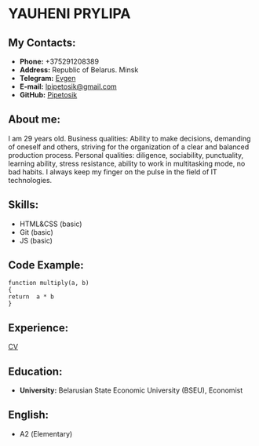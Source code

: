 # YAUHENI PRYLIPA
## My Contacts:
* **Phone:** +375291208389
* **Address:** Republic of Belarus. Minsk
* **Telegram:** [Evgen](https://t.me/PriEvg "Telegram Account")
* **E-mail:** lpipetosik@gmail.com
* **GitHub:**  [Pipetosik](https://https://github.com/Pipetosik "GitHub Account")

## About me:

I am 29 years old.
Business qualities: Ability to make decisions, demanding of oneself and others, striving for the organization of a clear and balanced production process.
Personal qualities: diligence, sociability, punctuality, learning ability, stress resistance, ability to work in multitasking mode, no bad habits.
I always keep my finger on the pulse in the field of IT technologies.

## Skills:

- HTML&CSS (basic)
- Git (basic)
- JS (basic)

## Code Example:

```
function multiply(a, b)
{
return  a * b
}
```

## Experience:
[CV](https://pipetosik.github.io/rsschool-cv/cv "CV page")

## Education:

- **University:** Belarusian State Economic University (BSEU), Economist

## English:

- А2 (Elementary)